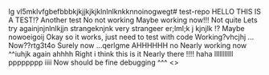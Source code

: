 lg vl5mklvfgbefbbbkjkjjkjkjklnlnlknkknnoinogwegt# test-repo
HELLO THIS IS A TEST!?
Another test
No not working
Maybe working now!!!
Not quite
Lets try againjnjnlnlkjjn
strangeknjnk
very strangeer er;lml;k j kjnjlk
!?
Maybe nowoeigoij
Okay so it works, just need to test with code
Working?vhcjhj
...
Now??rtg3t4o
Surely now
...qerlgme
AHHHHHH
no
Nearly working now
^^iuhjk
again
ahhhh
Right i think this is it
Nearly there
!!!!
haha
lllllllllll
pppppppp
iiii
Now should be fine
debugging
^^^
<>
